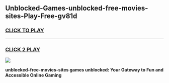 
## Unblocked-Games-unblocked-free-movies-sites-Play-Free-gv81d
<h3>
<a href="https://premium76.site?title=unblocked-free-movies-sites&ref=12A">CLICK TO PLAY</a></h3>
<hr>

<h3>
<a href="https://premium76.site?title=unblocked-free-movies-sites&ref=12A">CLICK 2 PLAY</a>
  
</h3>

<a href="https://premium76.site?title=unblocked-free-movies-sites&ref=12A"><img src="https://clearcache.store/games.png"></a>


**unblocked-free-movies-sites games unblocked: Your Gateway to Fun and Accessible Online Gaming**
